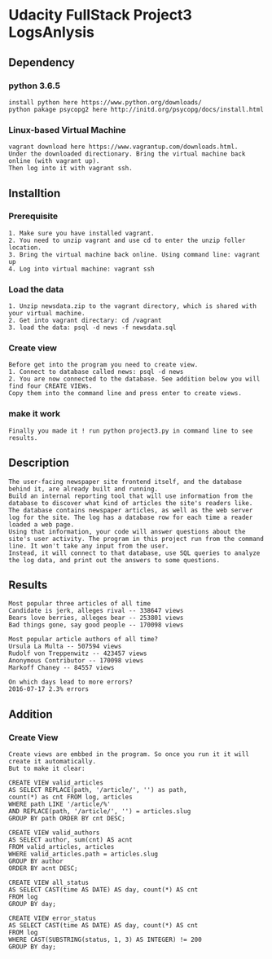# Udacity FullStack Project3 LogsAnlysis

## Dependency 
### python 3.6.5
    install python here https://www.python.org/downloads/
    python pakage psycopg2 here http://initd.org/psycopg/docs/install.html
### Linux-based Virtual Machine
    vagrant download here https://www.vagrantup.com/downloads.html.
    Under the downloaded directionary. Bring the virtual machine back online (with vagrant up).
    Then log into it with vagrant ssh.

## Installtion

### Prerequisite
    1. Make sure you have installed vagrant. 
    2. You need to unzip vagrant and use cd to enter the unzip foller location.
    3. Bring the virtual machine back online. Using command line: vagrant up
    4. Log into virtual machine: vagrant ssh
    
### Load the data
    1. Unzip newsdata.zip to the vagrant directory, which is shared with your virtual machine.
    2. Get into vagrant directary: cd /vagrant
    3. load the data: psql -d news -f newsdata.sql
    
### Create view
    Before get into the program you need to create view.
    1. Connect to database called news: psql -d news
    2. You are now connected to the database. See addition below you will find four CREATE VIEWs.
    Copy them into the command line and press enter to create views.
    
### make it work
    Finally you made it ! run python project3.py in command line to see results.

## Description

    The user-facing newspaper site frontend itself, and the database behind it, are already built and running. 
    Build an internal reporting tool that will use information from the database to discover what kind of articles the site's readers like. 
    The database contains newspaper articles, as well as the web server log for the site. The log has a database row for each time a reader loaded a web page. 
    Using that information, your code will answer questions about the site's user activity. The program in this project run from the command line. It won't take any input from the user. 
    Instead, it will connect to that database, use SQL queries to analyze the log data, and print out the answers to some questions.
        
## Results

    Most popular three articles of all time
    Candidate is jerk, alleges rival -- 338647 views
    Bears love berries, alleges bear -- 253801 views
    Bad things gone, say good people -- 170098 views

    Most popular article authors of all time?
    Ursula La Multa -- 507594 views
    Rudolf von Treppenwitz -- 423457 views
    Anonymous Contributor -- 170098 views
    Markoff Chaney -- 84557 views

    On which days lead to more errors?
    2016-07-17 2.3% errors

## Addition

### Create View

    Create views are embbed in the program. So once you run it it will create it automatically.
    But to make it clear:
    
    CREATE VIEW valid_articles
    AS SELECT REPLACE(path, '/article/', '') as path,
    count(*) as cnt FROM log, articles
    WHERE path LIKE '/article/%'
    AND REPLACE(path, '/article/', '') = articles.slug
    GROUP BY path ORDER BY cnt DESC;

    CREATE VIEW valid_authors
    AS SELECT author, sum(cnt) AS acnt
    FROM valid_articles, articles
    WHERE valid_articles.path = articles.slug
    GROUP BY author
    ORDER BY acnt DESC;

    CREATE VIEW all_status
    AS SELECT CAST(time AS DATE) AS day, count(*) AS cnt
    FROM log
    GROUP BY day;

    CREATE VIEW error_status
    AS SELECT CAST(time AS DATE) AS day, count(*) AS cnt
    FROM log
    WHERE CAST(SUBSTRING(status, 1, 3) AS INTEGER) != 200
    GROUP BY day;

